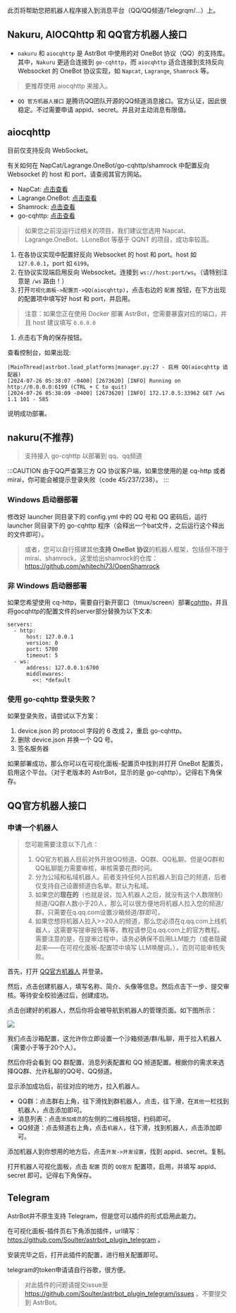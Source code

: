 此页将帮助您把机器人程序接入到消息平台（QQ/QQ频道/Telegrqm/...）上。

## Nakuru, AIOCQhttp 和 QQ官方机器人接口

- `nakuru` 和 `aiocqhttp` 是 AstrBot 中使用的对 OneBot 协议（QQ）的支持库。其中，`Nakuru` 更适合连接到 `go-cqhttp`，而 `aiocqhttp` 适合连接到支持反向 Websocket 的 OneBot 协议实现，如 `Napcat`, `Lagrange`, `Shamrock` 等。

> 更推荐使用 aiocqhttp 来接入。

- `QQ 官方机器人接口` 是腾讯QQ团队开源的QQ频道消息接口。官方认证，因此很稳定。不过需要申请 appid、secret。并且对主动消息有限值。

## aiocqhttp

目前仅支持反向 WebSocket。

有关如何在 NapCat/Lagrange.OneBot/go-cqhttp/shamrock 中配置反向 Websocket 的 host 和 port，请查阅其官方网站。

- NapCat: [点击查看](https://napneko.github.io/zh-CN/guide/getting-started)
- Lagrange.OneBot: [点击查看](https://lagrangedev.github.io/Lagrange.Doc/Lagrange.OneBot/Config/#%E9%85%8D%E7%BD%AE%E6%96%87%E4%BB%B6)
- Shamrock: [点击查看](https://whitechi73.github.io/OpenShamrock/guide/configuration.html#%E9%85%8D%E7%BD%AE%E6%96%87%E4%BB%B6)
- go-cqhttp: [点击查看](https://docs.go-cqhttp.org/guide/config.html#%E9%85%8D%E7%BD%AE%E4%BF%A1%E6%81%AF)

> 如果您之前没运行过相关的项目，我们建议您选用 Napcat、Lagrange.OneBot、LLoneBot 等基于 QQNT 的项目，成功率较高。

1. 在各协议实现中配置好反向 Websocket 的 host 和 port。host 如 `127.0.0.1`，port 如 `6199`。
2. 在协议实现端启用反向 Websocket。连接到 `ws://host:port/ws`。（请特别注意是 `/ws` 路由！）
3. 打开`可视化面板->配置页->QQ(aiocqhttp)`，点击右边的 `配置` 按钮，在下方出现的配置项中填写好 host 和 port，并启用。
  > 注意：如果您正在使用 Docker 部署 AstrBot，您需要暴露对应的端口，并且 host 建议填写 `0.0.0.0`
1. 点击右下角的保存按钮。

查看控制台，如果出现: 

```
|MainThread|astrbot.load_platforms|manager.py:27 - 启用 QQ(aiocqhttp 适配器)
[2024-07-26 05:38:07 -0400] [2673620] [INFO] Running on http://0.0.0.0:6199 (CTRL + C to quit)
[2024-07-26 05:38:09 -0400] [2673620] [INFO] 172.17.0.5:33962 GET /ws 1.1 101 - 585
```

说明成功部署。

## nakuru(不推荐)

> 支持接入 go-cqhttp 以部署到 qq、qq频道

:::CAUTION
由于QQ严查第三方 QQ 协议客户端，如果您使用的是 cq-http 或者 mirai，你可能会被提示登录失败（code 45/237/238）。
:::

### Windows 启动器部署
修改好 launcher 同目录下的 config.yml 中的 QQ 号和 QQ 密码后，运行 launcher 同目录下的 go-cqhttp 程序（会释出一个bat文件，之后运行这个释出的文件即可）。

> 或者，您可以自行搭建其他**支持 OneBot 协议**的机器人框架，包括但不限于 mirai、shamrock，这里给出shamrock的仓库：https://github.com/whitechi73/OpenShamrock

### 非 Windows 启动器部署
如果您希望使用 cq-http，需要自行新开窗口（tmux/screen）部署[cqhttp](https://github.com/Mrs4s/go-cqhttp/releases/latest)，并且将gocqhttp的配置文件的server部分替换为以下文本:
```
servers:
  - http:
      host: 127.0.0.1
      version: 0
      port: 5700
      timeout: 5
  - ws:
      address: 127.0.0.1:6700
      middlewares:
        <<: *default
```

### 使用 go-cqhttp 登录失败？
如果登录失败，请尝试以下方案：

1. device.json 的 protocol 字段的 6 改成 2，重启 go-cqhttp。
2. 删除 device.json 并换一个 QQ 号。
3. 签名服务器

如果部署成功，那么你可以在可视化面板-配置页中找到并打开 OneBot 配置页，启用这个平台。（对于老版本的 AstrBot，显示的是 go-cqhttp）。记得右下角保存。

## QQ官方机器人接口

### 申请一个机器人

> 您可能需要注意以下几点：
> 1. QQ官方机器人目前对外开放QQ频道、QQ群、QQ私聊。但是QQ群和QQ私聊能力需要审核，审核需要花费时间。
> 2. 分为公域和私域机器人。前者支持任何人拉机器人到自己的频道，后者仅支持自己设置频道白名单。默认为私域。
> 3. 如果您的**现在的**（也就是说，加入机器人之后，就没有这个人数限制）频道/QQ群人数小于20人，那么可以很方便地将机器人拉入您的频道/群，只需要在q.qq.com设置沙箱频道/群即可。
> 4. 如果您想将机器人拉入>=20人的频道，那么您必须在q.qq.com上线机器人，这需要写提审报告等等，教程请参见q.qq.com上的官方教程。需要注意的是，在提审过程中，请务必确保不启用LLM能力（或者隐藏起来——在可视化面板-配置项中填写 LLM唤醒词。），否则可能审核失败。


首先，打开 [QQ官方机器人](https://q.qq.com) 并登录。

然后，点击创建机器人，填写名称、简介、头像等信息。然后点击下一步、提交审核。等待安全校验通过后，创建成功。

点击创建好的机器人，然后你将会被导航到机器人的管理页面。如下图所示：

![](../image.png)

我们点击沙箱配置，这允许你立即设置一个沙箱频道/群/私聊，用于拉入机器人（需要小于等于20个人）。

然后你将会看到 QQ 群配置、消息列表配置和 QQ 频道配置。根据你的需求来选择QQ群、允许私聊的QQ号、QQ频道。

显示添加成功后，前往对应的地方，拉入机器人。
- QQ群：点击群右上角，往下滑找到群机器人，点击，往下滑，在`其他`一栏找到机器人，点击添加即可。
- 消息列表：点击`添加成员`的左侧的二维码按钮，扫码即可。
- QQ频道：点击频道右上角，点击`机器人`，往下滑，找到机器人，点击添加即可。

添加机器人到你想用的地方后，点击`开发->开发设置`，找到 appid、secret。复制。

打开机器人可视化面板，点击 `配置` 页的 `QQ官方` 配置项，启用，并填写 appid、secret 即可。记得右下角保存。

## Telegram

AstrBot并不原生支持 Telegram，但是您可以插件的形式启用此能力。

在可视化面板-插件页右下角添加插件，url填写：https://github.com/Soulter/astrbot_plugin_telegram 。

安装完毕之后，打开此插件的配置，进行相关配置即可。

telegram的token申请请自行谷歌，很方便。

> 对此插件的问题请提交issue至 https://github.com/Soulter/astrbot_plugin_telegram/issues 。不要提交到 AstrBot。
